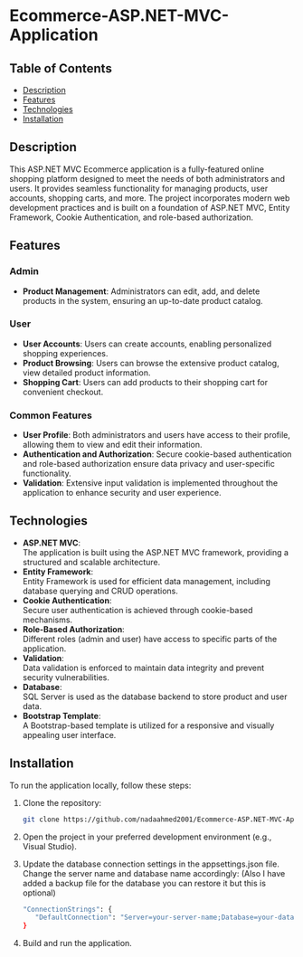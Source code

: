 # Ecommerce-ASP.NET-MVC-Application

## Table of Contents

- [Description](#description)
- [Features](#features)
- [Technologies](#technologies)
- [Installation](#installation)

## Description

This ASP.NET MVC Ecommerce application is a fully-featured online shopping platform designed to meet the needs of both administrators and users. It provides seamless functionality for managing products, user accounts, shopping carts, and more. The project incorporates modern web development practices and is built on a foundation of ASP.NET MVC, Entity Framework, Cookie Authentication, and role-based authorization.

## Features

### Admin

- **Product Management**: Administrators can edit, add, and delete products in the system, ensuring an up-to-date product catalog.

### User

- **User Accounts**: Users can create accounts, enabling personalized shopping experiences.
- **Product Browsing**: Users can browse the extensive product catalog, view detailed product information.
- **Shopping Cart**: Users can add products to their shopping cart for convenient checkout.

### Common Features

- **User Profile**: Both administrators and users have access to their profile, allowing them to view and edit their information.
- **Authentication and Authorization**: Secure cookie-based authentication and role-based authorization ensure data privacy and user-specific functionality.
- **Validation**: Extensive input validation is implemented throughout the application to enhance security and user experience.

## Technologies

- **ASP.NET MVC**:\
      The application is built using the ASP.NET MVC framework, providing a structured and scalable architecture.
- **Entity Framework**:\
      Entity Framework is used for efficient data management, including database querying and CRUD operations.
- **Cookie Authentication**:\
      Secure user authentication is achieved through cookie-based mechanisms.
- **Role-Based Authorization**:\
       Different roles (admin and user) have access to specific parts of the application.
- **Validation**:\
       Data validation is enforced to maintain data integrity and prevent security vulnerabilities.
- **Database**:\
      SQL Server is used as the database backend to store product and user data.
- **Bootstrap Template**:\
      A Bootstrap-based template is utilized for a responsive and visually appealing user interface.

## Installation

To run the application locally, follow these steps:

1. Clone the repository:

   ```bash
   git clone https://github.com/nadaahmed2001/Ecommerce-ASP.NET-MVC-Application

2.  Open the project in your preferred development environment (e.g., Visual Studio).
3.  Update the database connection settings in the appsettings.json file. Change the server name and database name accordingly: (Also I have added a backup file for the database you can restore it but this is optional)
     ```bash
    "ConnectionStrings": {
        "DefaultConnection": "Server=your-server-name;Database=your-database-name;Trusted_Connection=True;MultipleActiveResultSets=true"
    }

4.  Build and run the application.



